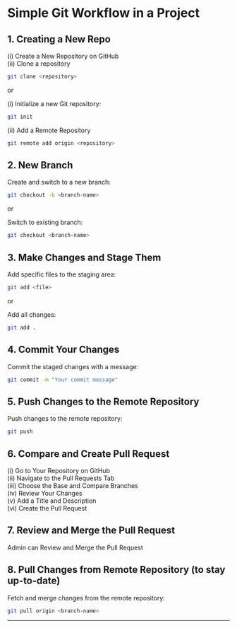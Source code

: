 # Simple Git Workflow in a Project

## 1. Creating a New Repo

(i) Create a New Repository on GitHub  
(ii) Clone a repository

  ```bash
  git clone <repository>
  ```

or 

(i) Initialize a new Git repository:

```bash
git init
```
(ii) Add a Remote Repository

```bash
git remote add origin <repository>
```

## 2. New Branch

Create and switch to a new branch:

  ```bash
  git checkout -b <branch-name>
  ```

or

Switch to existing branch:

  ```bash
  git checkout <branch-name>
  ```

## 3. Make Changes and Stage Them

Add specific files to the staging area:

  ```bash
  git add <file>
  ```

or 

Add all changes:

  ```bash
  git add .
  ```

## 4. Commit Your Changes

Commit the staged changes with a message:

  ```bash
  git commit -m "Your commit message"
  ```

## 5. Push Changes to the Remote Repository

Push changes to the remote repository:

  ```bash
  git push
  ```

## 6. Compare and Create Pull Request

(i) Go to Your Repository on GitHub  
(ii) Navigate to the Pull Requests Tab  
(iii) Choose the Base and Compare Branches  
(iv) Review Your Changes  
(v) Add a Title and Description  
(vi) Create the Pull Request  

## 7. Review and Merge the Pull Request

Admin can Review and Merge the Pull Request

## 8. Pull Changes from Remote Repository (to stay up-to-date)

Fetch and merge changes from the remote repository:

  ```bash
  git pull origin <branch-name>
  ```

___
